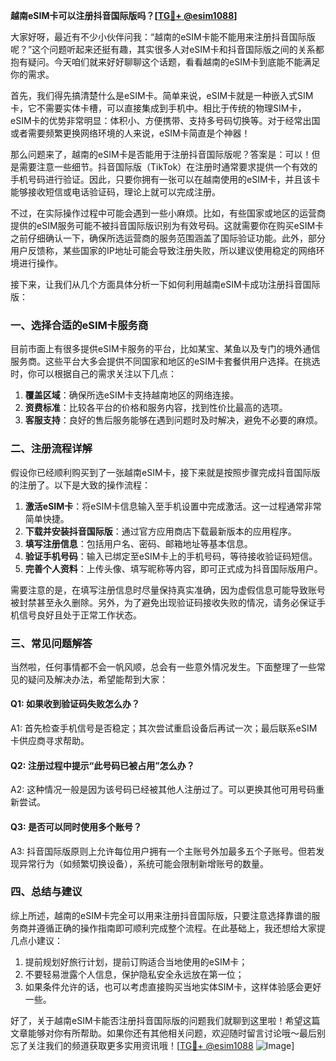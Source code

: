 **越南eSIM卡可以注册抖音国际版吗？[[TG💪+ @esim1088](https://t.me/s/esim1088)]**

大家好呀，最近有不少小伙伴问我：“越南的eSIM卡能不能用来注册抖音国际版呢？”这个问题听起来还挺有趣，其实很多人对eSIM卡和抖音国际版之间的关系都抱有疑问。今天咱们就来好好聊聊这个话题，看看越南的eSIM卡到底能不能满足你的需求。

首先，我们得先搞清楚什么是eSIM卡。简单来说，eSIM卡就是一种嵌入式SIM卡，它不需要实体卡槽，可以直接集成到手机中。相比于传统的物理SIM卡，eSIM卡的优势非常明显：体积小、方便携带、支持多号码切换等。对于经常出国或者需要频繁更换网络环境的人来说，eSIM卡简直是个神器！

那么问题来了，越南的eSIM卡是否能用于注册抖音国际版呢？答案是：可以！但是需要注意一些细节。抖音国际版（TikTok）在注册时通常要求提供一个有效的手机号码进行验证。因此，只要你拥有一张可以在越南使用的eSIM卡，并且该卡能够接收短信或电话验证码，理论上就可以完成注册。

不过，在实际操作过程中可能会遇到一些小麻烦。比如，有些国家或地区的运营商提供的eSIM服务可能不被抖音国际版识别为有效号码。这就需要你在购买eSIM卡之前仔细确认一下，确保所选运营商的服务范围涵盖了国际验证功能。此外，部分用户反馈称，某些国家的IP地址可能会导致注册失败，所以建议使用稳定的网络环境进行操作。

接下来，让我们从几个方面具体分析一下如何利用越南eSIM卡成功注册抖音国际版：

### 一、选择合适的eSIM卡服务商

目前市面上有很多提供eSIM卡服务的平台，比如某宝、某鱼以及专门的境外通信服务商。这些平台大多会提供不同国家和地区的eSIM卡套餐供用户选择。在挑选时，你可以根据自己的需求关注以下几点：

1. **覆盖区域**：确保所选eSIM卡支持越南地区的网络连接。
2. **资费标准**：比较各平台的价格和服务内容，找到性价比最高的选项。
3. **客服支持**：良好的售后服务能够在遇到问题时及时解决，避免不必要的麻烦。

### 二、注册流程详解

假设你已经顺利购买到了一张越南eSIM卡，接下来就是按照步骤完成抖音国际版的注册了。以下是大致的操作流程：

1. **激活eSIM卡**：将eSIM卡信息输入至手机设置中完成激活。这一过程通常非常简单快捷。
2. **下载并安装抖音国际版**：通过官方应用商店下载最新版本的应用程序。
3. **填写注册信息**：包括用户名、密码、邮箱地址等基本信息。
4. **验证手机号码**：输入已绑定至eSIM卡上的手机号码，等待接收验证码短信。
5. **完善个人资料**：上传头像、填写昵称等内容，即可正式成为抖音国际版用户。

需要注意的是，在填写注册信息时尽量保持真实准确，因为虚假信息可能导致账号被封禁甚至永久删除。另外，为了避免出现验证码接收失败的情况，请务必保证手机信号良好且处于正常工作状态。

### 三、常见问题解答

当然啦，任何事情都不会一帆风顺，总会有一些意外情况发生。下面整理了一些常见的疑问及解决办法，希望能帮到大家：

#### Q1: 如果收到验证码失败怎么办？
A1: 首先检查手机信号是否稳定；其次尝试重启设备后再试一次；最后联系eSIM卡供应商寻求帮助。

#### Q2: 注册过程中提示“此号码已被占用”怎么办？
A2: 这种情况一般是因为该号码已经被其他人注册过了。可以更换其他可用号码重新尝试。

#### Q3: 是否可以同时使用多个账号？
A3: 抖音国际版原则上允许每位用户拥有一个主账号外加最多五个子账号。但若发现异常行为（如频繁切换设备），系统可能会限制新增账号的数量。

### 四、总结与建议

综上所述，越南的eSIM卡完全可以用来注册抖音国际版，只要注意选择靠谱的服务商并遵循正确的操作指南即可顺利完成整个流程。在此基础上，我还想给大家提几点小建议：

1. 提前规划好旅行计划，提前订购适合当地使用的eSIM卡；
2. 不要轻易泄露个人信息，保护隐私安全永远放在第一位；
3. 如果条件允许的话，也可以考虑直接购买当地实体SIM卡，这样体验感会更好一些。

好了，关于越南eSIM卡能否注册抖音国际版的问题我们就聊到这里啦！希望这篇文章能够对你有所帮助。如果你还有其他相关问题，欢迎随时留言讨论哦～最后别忘了关注我们的频道获取更多实用资讯哦！[[TG💪+ @esim1088](https://t.me/s/esim1088) ![Image](https://i.postimg.cc/4NQfJmqS/Snipaste-2025-05-13-00-14-12.png)]